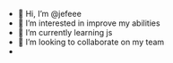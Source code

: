 - 👋 Hi, I’m @jefeee
- 👀 I’m interested in improve my abilities
- 🌱 I’m currently learning js
- 💞️ I’m looking to collaborate on my team
- 
<!---
jefeee/jefeee is a ✨ special ✨ repository because its `README.md` (this file) appears on your GitHub profile.
You can click the Preview link to take a look at your changes.
--->
